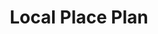 ---
title: "Local Place Plan"
description: "Broomhill and Thornwood carried out a local place plan to feed into the new city master planning plan in 2024/25. Find more about it here."
---